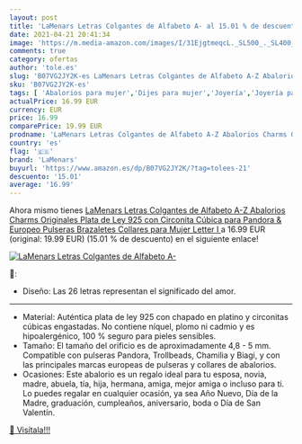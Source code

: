 ```yaml
---
layout: post
title: 'LaMenars Letras Colgantes de Alfabeto A- al 15.01 % de descuento'
date: 2021-04-21 20:41:34
image: 'https://m.media-amazon.com/images/I/31EjgtmeqcL._SL500_._SL400_.jpg'
comments: true
category: ofertas
author: 'tole.es'
slug: 'B07VG2JY2K-es LaMenars Letras Colgantes de Alfabeto A-Z Abalorios Charms...'
sku: 'B07VG2JY2K-es'
tags: [ 'Abalorios para mujer','Dijes para mujer','Joyería','Joyería para mujer','de','lamenars','ley','pandora','plata', ]
actualPrice: 16.99 EUR
currency: EUR
price: 16.99
comparePrice: 19.99 EUR
prodname: 'LaMenars Letras Colgantes de Alfabeto A-Z Abalorios Charms Originales Plata de Ley 925 con Circonita Cúbica para Pandora & Europeo Pulseras Brazaletes Collares para Mujer  Letter I '
country: 'es'
flag: '🇪🇸'
brand: 'LaMenars'
buyurl: 'https://www.amazon.es/dp/B07VG2JY2K/?tag=tolees-21'
descuento: '15.01'
average: '16.99'
---
```


Ahora mismo tienes [LaMenars Letras Colgantes de Alfabeto A-Z Abalorios Charms Originales Plata de Ley 925 con Circonita Cúbica para Pandora & Europeo Pulseras Brazaletes Collares para Mujer  Letter I ](https://www.amazon.es/dp/B07VG2JY2K/?tag=tolees-21) a 16.99 EUR (original: 19.99 EUR) (15.01 %  de descuento) en el siguiente enlace!

[![LaMenars Letras Colgantes de Alfabeto A-](https://m.media-amazon.com/images/I/31EjgtmeqcL._SL500_._SL400_.jpg)](https://www.amazon.es/dp/B07VG2JY2K/?tag=tolees-21)

🔎:

- Diseño: Las 26 letras representan el significado del amor.
- - -
- Material: Auténtica plata de ley 925 con chapado en platino y circonitas cúbicas engastadas. No contiene níquel, plomo ni cadmio y es hipoalergénico, 100 % seguro para pieles sensibles.
- Tamaño: El tamaño del orificio es de aproximadamente 4,8 - 5 mm. Compatible con pulseras Pandora, Trollbeads, Chamilia y Biagi, y con las principales marcas europeas de pulseras y collares de abalorios.
- Ocasiones: Este abalorio es un regalo ideal para tu esposa, novia, madre, abuela, tía, hija, hermana, amiga, mejor amiga o incluso para ti. Lo puedes regalar en cualquier ocasión, ya sea Año Nuevo, Día de la Madre, graduación, cumpleaños, aniversario, boda o Día de San Valentín.

[🛒 Visítala!!!](https://www.amazon.es/dp/B07VG2JY2K/?tag=tolees-21)
